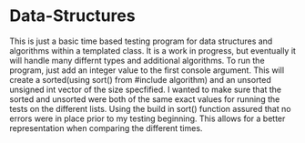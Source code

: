 # Data-Structures
This is just a basic time based testing program for data structures and algorithms within a templated class. It is a work in progress, but eventually it will handle many differnt types and additional algorithms.
To run the program, just add an integer value to the first console argument. This will create a sorted(using sort() from #include algorithm) and an unsorted unsigned int vector of the size specfified. I wanted to make sure that the sorted and unsorted were both of the same exact values for running the tests on the different lists. Using the build in sort() function assured that no errors were in place prior to my testing beginning. This allows for a better representation when comparing the different times. 
